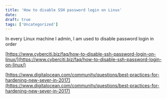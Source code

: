 ```yaml
---
title: 'How to disable SSH password login on Linux'
date: 
draft: true
tags: ['Uncategorized']
---
```


In every Linux machine I admin, I am used to disable password login in order

[https://www.cyberciti.biz/faq/how-to-disable-ssh-password-login-on-linux/](https://www.cyberciti.biz/faq/how-to-disable-ssh-password-login-on-linux/)

[https://www.digitalocean.com/community/questions/best-practices-for-hardening-new-sever-in-2017](https://www.digitalocean.com/community/questions/best-practices-for-hardening-new-sever-in-2017)